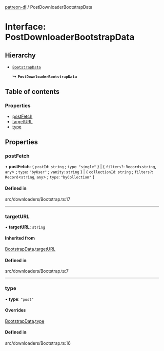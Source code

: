 [patreon-dl](../README.md) / PostDownloaderBootstrapData

# Interface: PostDownloaderBootstrapData

## Hierarchy

- [`BootstrapData`](BootstrapData.md)

  ↳ **`PostDownloaderBootstrapData`**

## Table of contents

### Properties

- [postFetch](PostDownloaderBootstrapData.md#postfetch)
- [targetURL](PostDownloaderBootstrapData.md#targeturl)
- [type](PostDownloaderBootstrapData.md#type)

## Properties

### postFetch

• **postFetch**: \{ `postId`: `string` ; `type`: ``"single"``  } \| \{ `filters?`: `Record`\<`string`, `any`\> ; `type`: ``"byUser"`` ; `vanity`: `string`  } \| \{ `collectionId`: `string` ; `filters?`: `Record`\<`string`, `any`\> ; `type`: ``"byCollection"``  }

#### Defined in

src/downloaders/Bootstrap.ts:17

___

### targetURL

• **targetURL**: `string`

#### Inherited from

[BootstrapData](BootstrapData.md).[targetURL](BootstrapData.md#targeturl)

#### Defined in

src/downloaders/Bootstrap.ts:7

___

### type

• **type**: ``"post"``

#### Overrides

[BootstrapData](BootstrapData.md).[type](BootstrapData.md#type)

#### Defined in

src/downloaders/Bootstrap.ts:16
